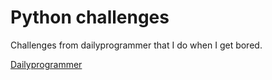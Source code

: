 # Python challenges

Challenges from dailyprogrammer that I do when I get bored.

[Dailyprogrammer](https://www.reddit.com/r/dailyprogrammer/wiki/challenges)
